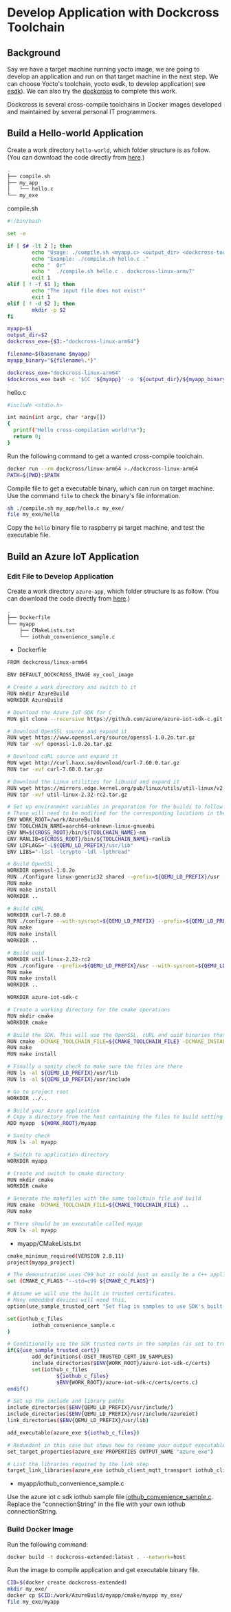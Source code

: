 # Develop Application with Dockcross Toolchain

## Background

Say we have a target machine running yocto image, we are going to develop an application and run on that target machine in the next step. We can choose Yocto's toolchain, yocto esdk, to develop application( see [esdk](../esdk.md)). We can also try the [dockcross](https://github.com/dockcross/dockcross) to complete this work.

Dockcross is several cross-compile toolchains in Docker images developed and maintained by several personal IT programmers.

## Build a Hello-world Application

Create a work directory `hello-world`, which folder structure is as follow. (You can download the code directly from [here](./examples/dockcross_hello/).)

```bash
.
├── compile.sh
├── my_app
│   └── hello.c
└── my_exe
```

compile.sh

```bash
#!/bin/bash

set -e

if [ $# -lt 2 ]; then
        echo "Usage: ./compile.sh <myapp.c> <output_dir> <dockcross-toolchain-bin>"
        echo "Example: ./compile.sh hello.c ."
        echo "  Or"
        echo "  ./compile.sh hello.c . dockcross-linux-armv7"
        exit 1
elif [ ! -f $1 ]; then
        echo "The input file does not exist!"
        exit 1
elif [ ! -d $2 ]; then
        mkdir -p $2
fi

myapp=$1
output_dir=$2
dockcross_exe={$3:-"dockcross-linux-arm64"}

filename=$(basename $myapp)
myapp_binary="${filename%.*}"

dockcross_exe="dockcross-linux-arm64"
$dockcross_exe bash -c '$CC '${myapp}' -o '${output_dir}/${myapp_binary}''

```

hello.c

```bash
#include <stdio.h>

int main(int argc, char *argv[])
{
  printf("Hello cross-compilation world!\n");
  return 0;
}
```

Run the following command to get a wanted cross-compile toolchain.

```bash
docker run --rm dockcross/linux-arm64 >./dockcross-linux-arm64
PATH=${PWD}:$PATH
```

Compile file to get a executable binary, which can run on target machine. Use the command `file` to check the binary's file information.

```bash
sh ./compile.sh my_app/hello.c my_exe/
file my_exe/hello
```

Copy the `hello` binary file to raspberry pi target machine, and test the executable file.

## Build an Azure IoT Application

### Edit File to Develop Application

Create a work directory `azure-app`, which folder structure is as follow. (You can download the code directly from [here](./examples/dockcross_azure/).)

```bash
.
├── Dockerfile
└── myapp
    ├── CMakeLists.txt
    └── iothub_convenience_sample.c
```

* Dockerfile

```bash
FROM dockcross/linux-arm64

ENV DEFAULT_DOCKCROSS_IMAGE my_cool_image

# Create a work directory and switch to it
RUN mkdir AzureBuild
WORKDIR AzureBuild

# Download the Azure IoT SDK for C
RUN git clone --recursive https://github.com/azure/azure-iot-sdk-c.git

# Download OpenSSL source and expand it
RUN wget https://www.openssl.org/source/openssl-1.0.2o.tar.gz
RUN tar -xvf openssl-1.0.2o.tar.gz

# Download cURL source and expand it
RUN wget http://curl.haxx.se/download/curl-7.60.0.tar.gz
RUN tar -xvf curl-7.60.0.tar.gz

# Download the Linux utilities for libuuid and expand it
RUN wget https://mirrors.edge.kernel.org/pub/linux/utils/util-linux/v2.32/util-linux-2.32-rc2.tar.gz
RUN tar -xvf util-linux-2.32-rc2.tar.gz

# Set up environment variables in preparation for the builds to follow
# These will need to be modified for the corresponding locations in the toolchain being used
ENV WORK_ROOT=/work/AzureBuild
ENV TOOLCHAIN_NAME=aarch64-unknown-linux-gnueabi
ENV NM=${CROSS_ROOT}/bin/${TOOLCHAIN_NAME}-nm
ENV RANLIB=${CROSS_ROOT}/bin/${TOOLCHAIN_NAME}-ranlib
ENV LDFLAGS="-L${QEMU_LD_PREFIX}/usr/lib"
ENV LIBS="-lssl -lcrypto -ldl -lpthread"

# Build OpenSSL
WORKDIR openssl-1.0.2o
RUN ./Configure linux-generic32 shared --prefix=${QEMU_LD_PREFIX}/usr --openssldir=${QEMU_LD_PREFIX}/usr
RUN make
RUN make install
WORKDIR ..

# Build cURL
WORKDIR curl-7.60.0
RUN ./configure --with-sysroot=${QEMU_LD_PREFIX} --prefix=${QEMU_LD_PREFIX}/usr --target=${TOOLCHAIN_NAME} --with-ssl --with-zlib --host=${TOOLCHAIN_NAME} --build=x86_64-pc-linux-uclibc
RUN make
RUN make install
WORKDIR ..

# Build uuid
WORKDIR util-linux-2.32-rc2
RUN ./configure --prefix=${QEMU_LD_PREFIX}/usr --with-sysroot=${QEMU_LD_PREFIX} --target=${TOOLCHAIN_NAME} --host=${TOOLCHAIN_NAME} --disable-all-programs  --disable-bash-completion --enable-libuuid
RUN make
RUN make install
WORKDIR ..

WORKDIR azure-iot-sdk-c

# Create a working directory for the cmake operations
RUN mkdir cmake
WORKDIR cmake

# Build the SDK. This will use the OpenSSL, cURL and uuid binaries that we built before
RUN cmake -DCMAKE_TOOLCHAIN_FILE=${CMAKE_TOOLCHAIN_FILE} -DCMAKE_INSTALL_PREFIX=${QEMU_LD_PREFIX}/usr ..
RUN make
RUN make install

# Finally a sanity check to make sure the files are there
RUN ls -al ${QEMU_LD_PREFIX}/usr/lib
RUN ls -al ${QEMU_LD_PREFIX}/usr/include

# Go to project root
WORKDIR ../..

# Build your Azure application
# Copy a directory from the host containing the files to build setting ownership at the same time
ADD myapp  ${WORK_ROOT}/myapp

# Sanity check
RUN ls -al myapp

# Switch to application directory
WORKDIR myapp

# Create and switch to cmake directory
RUN mkdir cmake
WORKDIR cmake

# Generate the makefiles with the same toolchain file and build
RUN cmake -DCMAKE_TOOLCHAIN_FILE=${CMAKE_TOOLCHAIN_FILE} ..
RUN make

# There should be an executable called myapp
RUN ls -al myapp
```

* myapp/CMakeLists.txt

```bash
cmake_minimum_required(VERSION 2.8.11)
project(myapp_project)

# The demonstration uses C99 but it could just as easily be a C++ application
set (CMAKE_C_FLAGS "--std=c99 ${CMAKE_C_FLAGS}")

# Assume we will use the built in trusted certificates.
# Many embedded devices will need this.
option(use_sample_trusted_cert "Set flag in samples to use SDK's built-in CA as TrustedCerts" ON)

set(iothub_c_files
        iothub_convenience_sample.c
)

# Conditionally use the SDK trusted certs in the samples (is set to true in cmake toolchain file)
if(${use_sample_trusted_cert})
        add_definitions(-DSET_TRUSTED_CERT_IN_SAMPLES)
        include_directories($ENV{WORK_ROOT}/azure-iot-sdk-c/certs)
        set(iothub_c_files
                ${iothub_c_files}
                $ENV{WORK_ROOT}/azure-iot-sdk-c/certs/certs.c)
endif()

# Set up the include and library paths
include_directories($ENV{QEMU_LD_PREFIX}/usr/include/)
include_directories($ENV{QEMU_LD_PREFIX}/usr/include/azureiot)
link_directories($ENV{QEMU_LD_PREFIX}/usr/lib)

add_executable(azure_exe ${iothub_c_files})

# Redundant in this case but shows how to rename your output executable
set_target_properties(azure_exe PROPERTIES OUTPUT_NAME "azure_exe")

# List the libraries required by the link step
target_link_libraries(azure_exe iothub_client_mqtt_transport iothub_client umqtt aziotsharedutil parson pthread curl ssl crypto m )
```

* myapp/iothub_convenience_sample.c

Use the azure iot c sdk iothub sample file  [iothub_convenience_sample.c](https://github.com/Azure/azure-iot-sdk-c/blob/master/iothub_client/samples/iothub_convenience_sample/iothub_convenience_sample.c). Replace the "connectionString" in the file with your own iothub connectionString.

### Build Docker Image

Run the following command:

```bash
docker build -t dockcross-extended:latest . --network=host
```

Run the image to compile application and get executable binary file.

```bash
CID=$(docker create dockcross-extended)
mkdir my_exe/
docker cp $CID:/work/AzureBuild/myapp/cmake/myapp my_exe/
file my_exe/myapp
```